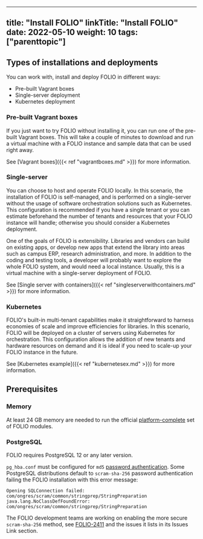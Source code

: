 
---
title: "Install FOLIO"
linkTitle: "Install FOLIO"
date: 2022-05-10
weight: 10
tags: ["parenttopic"]
---

## Types of installations and deployments

You can work with, install and deploy FOLIO in different ways:

* Pre-built Vagrant boxes
* Single-server deployment
* Kubernetes deployment

### Pre-built Vagrant boxes

If you just want to try FOLIO without installing it, you can run one of the pre-built Vagrant boxes. This will take a couple of minutes to download and run a virtual machine with a FOLIO instance and sample data that can be used right away.

See [Vagrant boxes]({{< ref "vagrantboxes.md" >}}) for more information.

### Single-server

You can choose to host and operate FOLIO locally. In this scenario, the installation of FOLIO is self-managed, and is performed on a single-server without the usage of software orchestration solutions such as Kubernetes. This configuration is recommended if you have a single tenant or you can estimate beforehand the number of tenants and resources that your FOLIO instance will handle; otherwise you should consider a Kubernetes deployment.

One of the goals of FOLIO is extensibility. Libraries and vendors can build on existing apps, or develop new apps that extend the library into areas such as campus ERP, research administration, and more. In addition to the coding and testing tools, a developer will probably want to explore the whole FOLIO system, and would need a local instance. Usually, this is a virtual machine with a single-server deployment of FOLIO.

See [Single server with containers]({{< ref "singleserverwithcontainers.md" >}}) for more information.

### Kubernetes

FOLIO's built-in multi-tenant capabilities make it straightforward to harness economies of scale and improve efficiencies for libraries. In this scenario, FOLIO will be deployed on a cluster of servers using Kubernetes for orchestration. This configuration allows the addition of new tenants and hardware resources on demand and it is ideal if you need to scale-up your FOLIO instance in the future.

See [Kubernetes example]({{< ref "kubernetesex.md" >}}) for more information.

## Prerequisites

### Memory

At least 24 GB memory are needed to run the official [platform-complete](https://github.com/folio-org/platform-complete) set of FOLIO modules.

### PostgreSQL

FOLIO requires PostgreSQL 12 or any later version.

`pg_hba.conf` must be configured for `md5` [password authentication](https://www.postgresql.org/docs/current/auth-password.html). Some PostgreSQL distributions default to `scram-sha-256` password authentication failing the FOLIO installation with this error message:

```
Opening SQLConnection failed: com/ongres/scram/common/stringprep/StringPreparation
java.lang.NoClassDefFoundError: com/ongres/scram/common/stringprep/StringPreparation
```

The FOLIO development teams are working on enabling the more secure `scram-sha-256` method, see [FOLIO-2411](https://issues.folio.org/browse/FOLIO-2411) and the issues it lists in its Issues Link section.

